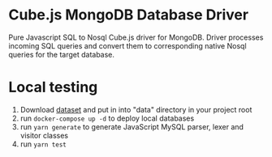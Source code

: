 # Cube.js MongoDB Database Driver

Pure Javascript SQL to Nosql Cube.js driver for MongoDB. Driver processes incoming SQL queries and convert them to corresponding native Nosql queries for the target database.

# Local testing

1. Download [dataset](https://www.kaggle.com/hanselhansel/donorschoose?select=Donors.csv) and put in into "data" directory in your project root
2. run `docker-compose up -d` to deploy local databases
3. run `yarn generate` to generate JavaScript MySQL parser, lexer and visitor classes
4. run `yarn test`
